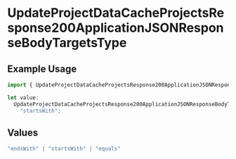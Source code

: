 # UpdateProjectDataCacheProjectsResponse200ApplicationJSONResponseBodyTargetsType

## Example Usage

```typescript
import { UpdateProjectDataCacheProjectsResponse200ApplicationJSONResponseBodyTargetsType } from "@vercel/sdk/models/updateprojectdatacacheop.js";

let value:
  UpdateProjectDataCacheProjectsResponse200ApplicationJSONResponseBodyTargetsType =
    "startsWith";
```

## Values

```typescript
"endsWith" | "startsWith" | "equals"
```